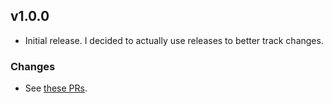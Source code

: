 ## v1.0.0

- Initial release.
I decided to actually use releases to better track changes.

### Changes

- See [these PRs](https://github.com/ChristoWolf/awesome-testing-blogs/pulls?q=is%3Apr+closed%3A%3C%3D2022-09-11).
